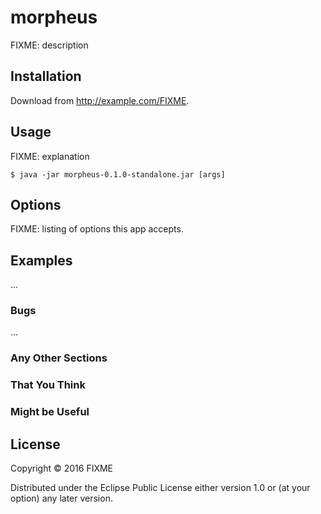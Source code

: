 # morpheus

FIXME: description

## Installation

Download from http://example.com/FIXME.

## Usage

FIXME: explanation

    $ java -jar morpheus-0.1.0-standalone.jar [args]

## Options

FIXME: listing of options this app accepts.

## Examples

...

### Bugs

...

### Any Other Sections
### That You Think
### Might be Useful

## License

Copyright © 2016 FIXME

Distributed under the Eclipse Public License either version 1.0 or (at
your option) any later version.
